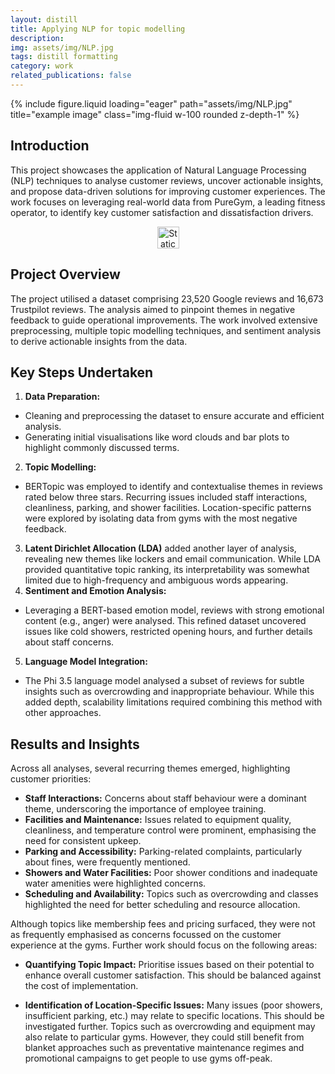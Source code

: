 ```yaml
---
layout: distill
title: Applying NLP for topic modelling
description: 
img: assets/img/NLP.jpg
tags: distill formatting
category: work
related_publications: false
---
```


<div class="row">
  <div class="col-12">
     {% include figure.liquid 
        loading="eager" 
        path="assets/img/NLP.jpg" 
        title="example image" 
        class="img-fluid w-100 rounded z-depth-1" 
     %}
  </div>      
</div>


## Introduction
This project showcases the application of Natural Language Processing (NLP) techniques to analyse customer reviews, uncover actionable insights, and propose data-driven solutions for improving customer experiences. The work focuses on leveraging real-world data from PureGym, a leading fitness operator, to identify key customer satisfaction and dissatisfaction drivers.



<div align="center">
  <a href="https://https://github.com/alex-mcintosh/Applying-NLP-for-topic-modelling/blob/main/Applying_NLP_for_topic_modelling.ipynb">
    <img alt="Static Badge" src="https://img.shields.io/badge/GitHub%20Notebook-black?style=plastic&logo=github" height="35">
  </a>
</div>



## Project Overview
The project utilised a dataset comprising 23,520 Google reviews and 16,673 Trustpilot reviews. The analysis aimed to pinpoint themes in negative feedback to guide operational improvements. The work involved extensive preprocessing, multiple topic modelling techniques, and sentiment analysis to derive actionable insights from the data.

## Key Steps Undertaken
1.	**Data Preparation:**
*	Cleaning and preprocessing the dataset to ensure accurate and efficient analysis.
*	Generating initial visualisations like word clouds and bar plots to highlight commonly discussed terms.
2.	**Topic Modelling:**
*	BERTopic was employed to identify and contextualise themes in reviews rated below three stars. Recurring issues included staff interactions, cleanliness, parking, and shower facilities. Location-specific patterns were explored by isolating data from gyms with the most negative feedback.
3.	**Latent Dirichlet Allocation (LDA)** added another layer of analysis, revealing new themes like lockers and email communication. While LDA provided quantitative topic ranking, its interpretability was somewhat limited due to high-frequency and ambiguous words appearing.
4.	**Sentiment and Emotion Analysis:**
*	Leveraging a BERT-based emotion model, reviews with strong emotional content (e.g., anger) were analysed. This refined dataset uncovered issues like cold showers, restricted opening hours, and further details about staff concerns.
5.	**Language Model Integration:**
*	The Phi 3.5 language model analysed a subset of reviews for subtle insights such as overcrowding and inappropriate behaviour. While this added depth, scalability limitations required combining this method with other approaches.

## Results and Insights
Across all analyses, several recurring themes emerged, highlighting customer priorities:
*	**Staff Interactions:** Concerns about staff behaviour were a dominant theme, underscoring the importance of employee training.
*	**Facilities and Maintenance:** Issues related to equipment quality, cleanliness, and temperature control were prominent, emphasising the need for consistent upkeep.
*	**Parking and Accessibility:** Parking-related complaints, particularly about fines, were frequently mentioned.
*	**Showers and Water Facilities:** Poor shower conditions and inadequate water amenities were highlighted concerns.
*	**Scheduling and Availability:** Topics such as overcrowding and classes highlighted the need for better scheduling and resource allocation.

Although topics like membership fees and pricing surfaced, they were not as frequently emphasised as concerns focussed on the customer experience at the gyms. Further work should focus on the following areas:

*	**Quantifying Topic Impact:** Prioritise issues based on their potential to enhance overall customer satisfaction. This should be balanced against the cost of implementation.

*	**Identification of Location-Specific Issues:** Many issues (poor showers, insufficient parking, etc.) may relate to specific locations. This should be investigated further. Topics such as overcrowding and equipment may also relate to particular gyms. However, they could still benefit from blanket approaches such as preventative maintenance regimes and promotional campaigns to get people to use gyms off-peak.


